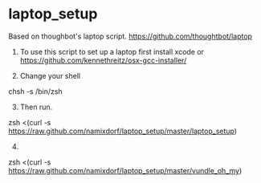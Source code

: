 laptop_setup
============

Based on thoughbot's laptop script. https://github.com/thoughtbot/laptop 


1) To use this script to set up a laptop first install xcode or https://github.com/kennethreitz/osx-gcc-installer/ 

2) Change your shell

chsh -s /bin/zsh

3) Then run.

zsh &lt;(curl -s https://raw.github.com/namixdorf/laptop_setup/master/laptop_setup)

4) 
zsh &lt;(curl -s https://raw.github.com/namixdorf/laptop_setup/master/vundle_oh_my)
